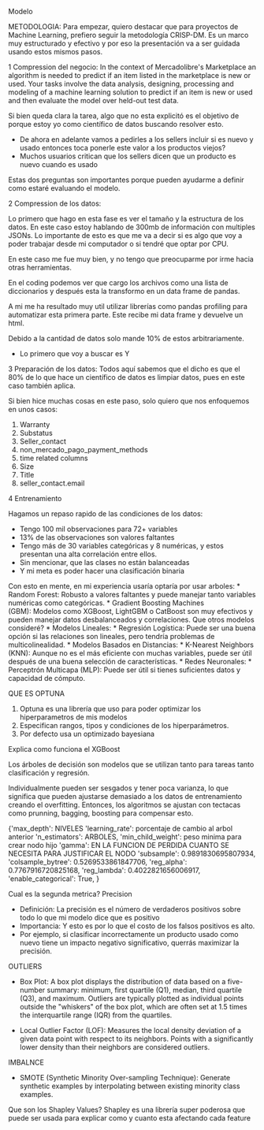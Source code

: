 Modelo


METODOLOGIA:
Para empezar, quiero destacar que para proyectos de Machine Learning, prefiero seguir la metodología CRISP-DM. Es un marco muy estructurado y efectivo y por eso la presentación va a ser guidada usando estos mismos pasos.


1 Compression del negocio:
In the context of Mercadolibre's Marketplace an algorithm is needed to predict if an item listed in the marketplace is new or used.
Your tasks involve the data analysis, designing, processing and modeling of a machine learning solution to predict if an item is new or used and then evaluate the model over held-out test data.

Si bien queda clara la tarea, algo que no esta explicitó es el objetivo de porque estoy yo como científico de datos buscando resolver esto.
- De ahora en adelante vamos a pedirles a los sellers incluir si es nuevo y usado entonces toca ponerle este valor a los productos viejos?
- Muchos usuarios critican que los sellers dicen que un producto es nuevo cuando es usado

Estas dos preguntas son importantes porque pueden ayudarme a definir como estaré evaluando el modelo.


2 Compression de los datos:

Lo primero que hago en esta fase es ver el tamaño y la estructura de los datos. En este caso estoy hablando de 300mb de información con multiples JSONs. 
Lo importante de esto es que me va a decir si es algo que voy a poder trabajar desde mi computador o si tendré que optar por CPU.

En este caso me fue muy bien, y no tengo que preocuparme por irme hacia otras herramientas.

En el coding podemos ver que cargo los archivos como una lista de diccionarios y después esta la transformo en un data frame de pandas.

A mi me ha resultado muy util utilizar librerías como pandas profiling para automatizar esta primera parte. Este recibe mi data frame y devuelve un html. 

Debido a la cantidad de datos solo mande 10% de estos arbitrariamente.

- Lo primero que voy a buscar es Y


3 Preparación de los datos:
Todos aquí sabemos que el dicho es que el 80% de lo que hace un científico de datos es limpiar datos, pues en este caso también aplica. 

Si bien hice muchas cosas en este paso, solo quiero que nos enfoquemos en unos casos:

1. Warranty
2. Substatus
3. Seller_contact
4. non_mercado_pago_payment_methods
5. time related columns
6. Size
7. Title
8. seller_contact.email


4 Entrenamiento

Hagamos un repaso rapido de las condiciones de los datos:

- Tengo 100 mil observaciones para  72+ variables 
- 13% de las observaciones son valores faltantes
- Tengo más de 30 variables categóricas y 8 numéricas, y estos presentan una alta correlación entre ellos. 
- Sin mencionar, que las clases no están balanceadas
- Y mi meta es poder hacer una clasificación binaria

Con esto en mente, en mi experiencia usaría optaría por usar arboles:
        * Random Forest: Robusto a valores faltantes y puede manejar tanto variables numéricas como categóricas.
        * Gradient Boosting Machines (GBM): Modelos como XGBoost, LightGBM o CatBoost son muy efectivos y pueden manejar datos desbalanceados y correlaciones.
Que otros modelos consideré?
    * Modelos Lineales:
        * Regresión Logística: Puede ser una buena opción si las relaciones son lineales, pero tendría problemas de multicolinealidad.
    * Modelos Basados en Distancias:
        * K-Nearest Neighbors (KNN): Aunque no es el más eficiente con muchas variables, puede ser útil después de una buena selección de características.
    * Redes Neuronales:
        * Perceptrón Multicapa (MLP): Puede ser útil si tienes suficientes datos y capacidad de cómputo.


QUE ES OPTUNA

1. Optuna es una librería que uso para poder optimizar los hiperparametros de mis modelos
2.  Especifican rangos, tipos y condiciones de los hiperparámetros.
3. Por defecto usa un optimizado bayesiana


Explica como funciona el XGBoost

Los árboles de decisión son modelos que se utilizan tanto para tareas tanto clasificación y regresión.

Individualmente pueden ser sesgados y tener poca varianza, lo que significa que pueden ajustarse demasiado a los datos de entrenamiento creando el overfitting. Entonces, los algoritmos se ajustan con tectacas como prunning, bagging, boosting para compensar esto.

{'max_depth': NIVELES
               'learning_rate': porcentaje de cambio al arbol anterior
               'n_estimators': ARBOLES, 
               'min_child_weight': peso minima para crear nodo hijo
               'gamma': EN LA FUNCION DE PERDIDA CUANTO SE NECESITA PARA JUSTIFICAR EL NODO
               'subsample': 0.9891830695807934, 
               'colsample_bytree': 0.5269533861847706, 
               'reg_alpha': 0.7767916720825168, 
               'reg_lambda': 0.4022821656006917,
               'enable_categorical': True,
               }


Cual es la segunda metrica?
Precision
* Definición: La precisión es el número de verdaderos positivos sobre todo lo que mi modelo dice que es positivo
* Importancia: Y esto es por lo que el costo de los falsos positivos es alto. 
* Por ejemplo, si clasificar incorrectamente un producto usado como nuevo tiene un impacto negativo significativo, querrás maximizar la precisión.


OUTLIERS

* Box Plot: A box plot displays the distribution of data based on a five-number summary: minimum, first quartile (Q1), median, third quartile (Q3), and maximum. Outliers are typically plotted as individual points outside the "whiskers" of the box plot, which are often set at 1.5 times the interquartile range (IQR) from the quartiles.

* Local Outlier Factor (LOF): Measures the local density deviation of a given data point with respect to its neighbors. Points with a significantly lower density than their neighbors are considered outliers.

IMBALNCE

* SMOTE (Synthetic Minority Over-sampling Technique): Generate synthetic examples by interpolating between existing minority class examples.




Que son los Shapley Values?
Shapley es una librería super poderosa que puede ser usada para explicar como y cuanto esta afectando cada feature

